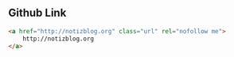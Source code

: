 ## Github Link

```HTML
<a href="http://notizblog.org" class="url" rel="nofollow me">
	http://notizblog.org
</a>
```
